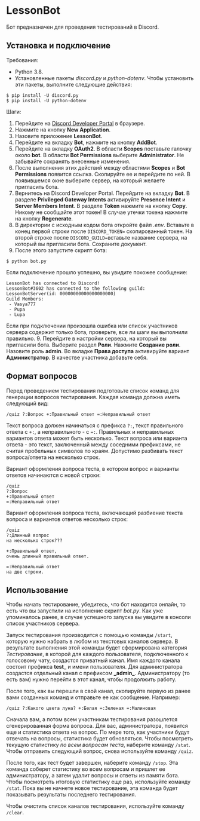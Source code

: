 # LessonBot
Бот предназначен для проведения тестирований в Discord.

## Установка и подключение
Требования:
* Python 3.8.
* Установленные пакеты *discord.py* и *python-dotenv*. Чтобы установить эти пакеты, выполните следующие действия:
```
$ pip install -U discord.py
$ pip install -U python-dotenv
```

Шаги:
1. Перейдите на [Discord Developer Portal](https://discord.com/developers) в браузере.
2. Нажмите на кнопку **New Application**.
3. Назовите приложение **LessonBot**.
4. Перейдите на вкладку **Bot**, нажмите на кнопку **AddBot**.
5. Перейдите на вкладку **OAuth2**. В области **Scopes** поставьте галочку около **bot**. В области **Bot Permissions** выберите **Administrator**. Не забывайте сохранять внесенные изменения.
6. После выполнения этих действий между областями **Scopes** и **Bot Permissions** появится ссылка. Скопируйте ее и перейдите по ней. В появившемся окне выберите сервер, на который желаете пригласить бота.
7. Вернитесь на Discord Developer Portal. Перейдите на вкладку **Bot**. В разделе **Privileged Gateway Intents** активируйте **Presence Intent** и **Server Members Intent**. В разделе **Token** нажмите на кнопку **Copy**. Никому не сообщайте этот токен! В случае утечки токена нажмите на кнопку **Regenerate**.
7. В директории с исходным кодом бота откройте файл *.env*. Вставьте в конец первой строки после `DISCORD_TOKEN=` скопированный токен. На второй строке после `DISCORD_GUILD=`вставьте название сервера, на который вы пригласили бота. Сохраните документ.
8. После этого запустите скрипт бота:
```
$ python bot.py
```
Если подключение прошло успешно, вы увидите похожее сообщение:
```
LessonBot has connected to Discord!
LessonBot#3602 has connected to the following guild:
LessonBotServer(id: 00000000000000000000)
Guild Members:
 - Vasya777
 - Pupa
 - Lupa
```
Если при подключении произошла ошибка или список участников сервера содержит только бота, проверьте, все ли шаги вы выполнили правильно.
9. Перейдите в настройки сервера, на который вы пригласили бота. Выберите раздел **Роли**. Нажмите **Создание роли**. Назовите роль **admin**. Во вкладке **Права доступа** активируйте вариант **Администратор**. В качестве участника добавьте себя.

## Формат вопросов
Перед проведением тестирования подготовьте список команд для генерации вопросов тестирования. Каждая команда должна иметь следующий вид:
```
/quiz ?:Вопрос +:Правильный ответ =:Неправильный ответ
```
Текст вопроса должен начинаться с префикса `?:`, текст правильного ответа с `+:`, а неправильного - с `=:`. Правильных и неправильных вариантов ответа может быть несколько. Текст вопроса или варианта ответа - это текст, заключенный между соседними префиксами, не считая пробельных символов по краям. Допустимо разбивать текст вопроса/ответа на несколько строк.

Вариант оформления вопроса теста, в котором вопрос и варианты ответов начинаются с новой строки:
```
/quiz
?:Вопрос
+:Правильный ответ
=:Неправильный ответ
```
Вариант оформления вопроса теста, включающий разбиение текста вопроса и вариантов ответов несколько строк:
```
/quiz
?:Длинный вопрос
на несколько строк???

+:Правильный ответ,
очень длинный правильный ответ.

=:Неправильный ответ
на две строки.
```

## Использование
Чтобы начать тестирование, убедитесь, что бот находится онлайн, то есть что вы запустили на исполнение скрипт *bot.py*. Как уже упоминалось ранее, в случае успешного запуска вы увидите в консоли список участников сервера.

Запуск тестирования производится с помощью команды `/start`, которую нужно набрать в любом из текстовых каналов сервера. В результате выполнения этой команды будет сформирована категория *Тестирование*, в которой для каждого пользователя, подключенного к голосовому чату, создастся приватный канал. Имя каждого канала состоит префикса **test\_** и имени пользователя. Для администратора создастся отдельный канал с префиксом **\_admin\_**. Администратору (то есть вам) нужно перейти в этот канал, чтобы продолжить работу.

После того, как вы перешли в свой канал, скопируйте первую из ранее вами созданных команд и отправьте ее как сообщение. Например:
```
/quiz ?:Какого цвета луна? +:Белая =:Зеленая =:Малиновая
```
Сначала вам, а потом всем участникам тестирования разошлется сгенерированная форма вопроса. Для вас, администратора, появится еще и статистика ответа на вопрос. По мере того, как участники будут отвечать на вопросы, статистика будет обновляться. Чтобы посмотреть текущую статистику *по всем вопросам теста*, наберите команду `/stat`. Чтобы отправить следующий вопрос, снова используйте команду `/quiz`.

После того, как тест будет завершен, наберите команду `/stop`. Эта команда соберет статистику во всем вопросам и пришлет ее администратору, а затем удалит вопросы и ответы из памяти бота. Чтобы посмотреть итоговую статистику еще раз, используйте команду `/stat`. Пока вы не начнете новое тестирование, эта команда будет показывать результаты последнего тестирования.

Чтобы очистить список каналов тестирования, используйте команду `/clear`.